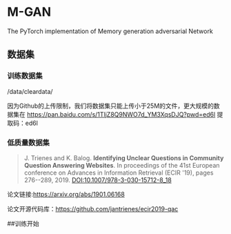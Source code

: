 # M-GAN
The PyTorch implementation of Memory generation adversarial Network

## 数据集
### 训练数据集
/data/cleardata/

因为Github的上传限制，我们将数据集只能上传小于25M的文件，更大规模的数据集在
https://pan.baidu.com/s/1TljZ8Q9NWO7d_YM3XqsDJQ?pwd=ed6l 
提取码：ed6l 
###  低质量数据集
> J. Trienes and K. Balog. **Identifying Unclear Questions in Community Question Answering Websites**. In proceedings of the 41st European conference on Advances in Information Retrieval (ECIR '19), pages 276--289, 2019. [DOI:10.1007/978-3-030-15712-8_18](http://doi.org/10.1007/978-3-030-15712-8_18)

论文链接:<https://arxiv.org/abs/1901.06168>

论文开源代码库：<https://github.com/jantrienes/ecir2019-qac>

##训练开始




